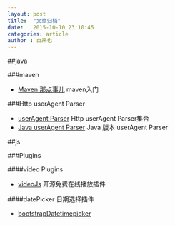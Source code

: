 ```yaml
---
layout: post
title:  "文章归档"
date:   2015-10-10 23:10:45
categories: article
author : 自来也
---
```


##java

###maven
- [Maven 那点事儿](http://my.oschina.net/huangyong/blog/194583) maven入门

###Http userAgent Parser
- [userAgent Parser](https://github.com/ua-parser) Http userAgent Parser集合
- [Java userAgent Parser](https://github.com/HaraldWalker/user-agent-utils/tree/master) Java 版本 userAgent Parser


##js

###Plugins

####video Plugins

- [videoJs](https://github.com/videojs/video.js) 开源免费在线播放插件

####datePicker 日期选择插件

- [bootstrapDatetimepicker](http://www.bootcss.com/p/bootstrap-datetimepicker/index.htm)


